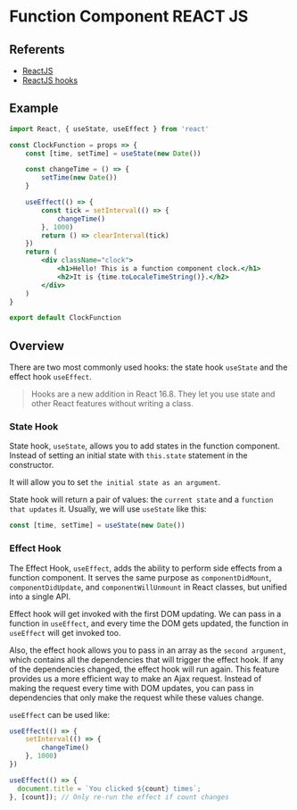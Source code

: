 # Function Component REACT JS

## Referents

- [ReactJS](https://reactjs.org/)
- [ReactJS hooks](https://reactjs.org/docs/hooks-reference.html)

## Example

```jsx
import React, { useState, useEffect } from 'react'

const ClockFunction = props => {
    const [time, setTime] = useState(new Date())

    const changeTime = () => {
        setTime(new Date())
    }

    useEffect(() => {
        const tick = setInterval(() => {
            changeTime()
        }, 1000)
        return () => clearInterval(tick)
    })
    return (
        <div className="clock">
            <h1>Hello! This is a function component clock.</h1>
            <h2>It is {time.toLocaleTimeString()}.</h2>
        </div>
    )
}

export default ClockFunction
```

## Overview

There are two most commonly used hooks: the state hook `useState` and the effect hook `useEffect`.

> Hooks are a new addition in React 16.8. They let you use state and other React features without writing a class.

### State Hook

State hook, `useState`, allows you to add states in the function component. Instead of setting an initial state with `this.state` statement in the constructor.

It will allow you to set `the initial state as an argument`.

State hook will return a pair of values: the `current state` and a `function that updates` it. Usually, we will use `useState` like this:

```jsx
const [time, setTime] = useState(new Date())
```

### Effect Hook

The Effect Hook, `useEffect`, adds the ability to perform side effects from a function component. It serves the same purpose as `componentDidMount`, `componentDidUpdate`, and `componentWillUnmount` in React classes, but unified into a single API.

Effect hook will get invoked with the first DOM updating. We can pass in a function in `useEffect`, and every time the DOM gets updated, the function in `useEffect` will get invoked too.

Also, the effect hook allows you to pass in an array as the `second argument`, which contains all the dependencies that will trigger the effect hook. If any of the dependencies changed, the effect hook will run again. This feature provides us a more efficient way to make an Ajax request. Instead of making the request every time with DOM updates, you can pass in dependencies that only make the request while these values change.

`useEffect` can be used like:

```jsx
useEffect(() => {
    setInterval(() => {
        changeTime()
    }, 1000)
})

useEffect(() => {
  document.title = `You clicked ${count} times`;
}, [count]); // Only re-run the effect if count changes
```
